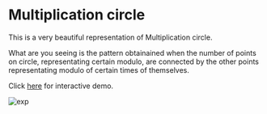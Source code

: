 # Multiplication circle

This is a very beautiful representation of Multiplication circle.

What are you seeing is the pattern obtainained when the number of points on circle, representating certain modulo, are connected by the other points representating modulo of certain times of themselves.

Click [here](https://blueedgetechno.herokuapp.com/projects/times) for interactive demo.

![exp](https://blueedgetechno.herokuapp.com/static/img/projects/times.png)
